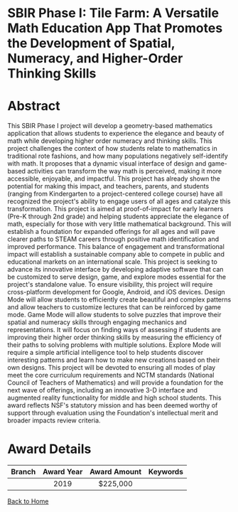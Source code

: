 
SBIR Phase I: Tile Farm: A Versatile Math Education App That Promotes the Development of Spatial, Numeracy, and Higher-Order Thinking Skills
============================================================================================================================================

# Abstract


This SBIR Phase I project will develop a geometry-based mathematics application that allows students to experience the elegance and beauty of math while developing higher order numeracy and thinking skills. This project challenges the context of how students relate to mathematics in traditional rote fashions, and how many populations negatively self-identify with math. It proposes that a dynamic visual interface of design and game-based activities can transform the way math is perceived, making it more accessible, enjoyable, and impactful. This project has already shown the potential for making this impact, and teachers, parents, and students (ranging from Kindergarten to a project-centered college course) have all recognized the project's ability to engage users of all ages and catalyze this transformation. This project is aimed at proof-of-impact for early learners (Pre-K through 2nd grade) and helping students appreciate the elegance of math, especially for those with very little mathematical background. This will establish a foundation for expanded offerings for all ages and will pave clearer paths to STEAM careers through positive math identification and improved performance. This balance of engagement and transformational impact will establish a sustainable company able to compete in public and educational markets on an international scale. This project is seeking to advance its innovative interface by developing adaptive software that can be customized to serve design, game, and explore modes essential for the project's standalone value. To ensure visibility, this project will require cross-platform development for Google, Android, and iOS devices. Design Mode will allow students to efficiently create beautiful and complex patterns and allow teachers to customize lectures that can be reinforced by game mode. Game Mode will allow students to solve puzzles that improve their spatial and numeracy skills through engaging mechanics and representations. It will focus on finding ways of assessing if students are improving their higher order thinking skills by measuring the efficiency of their paths to solving problems with multiple solutions. Explore Mode will require a simple artificial intelligence tool to help students discover interesting patterns and learn how to make new creations based on their own designs. This project will be devoted to ensuring all modes of play meet the core curriculum requirements and NCTM standards (National Council of Teachers of Mathematics) and will provide a foundation for the next wave of offerings, including an innovative 3-D interface and augmented reality functionality for middle and high school students. This award reflects NSF's statutory mission and has been deemed worthy of support through evaluation using the Foundation's intellectual merit and broader impacts review criteria.  

# Award Details

|Branch|Award Year|Award Amount|Keywords|
| :---: | :---: | :---: | :---: |
||2019|$225,000||
  
  


[Back to Home](https://github.com/chrischow/dod_sbir_awards/Reports/JT/#479)